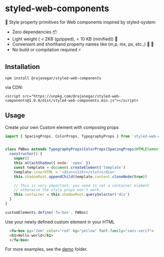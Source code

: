 # styled-web-components

:art: Style property primitives for Web components inspired by styled-system

- Zero dependencies :package:
- Light weight ( < 2KB (gzipped), < 10 KB (minified)) :leaves:
- Convenient and shorthand property names like (m,p, mx, px, etc.,) :wrench: :hammer:
- No build or compilation required :zap:

## Installation
```
npm install @rajasegar/styled-web-components
```

via CDN:

```
<script src="https://unpkg.com/@rajasegar/styled-web-components@1.0.0/dist/styled-web-components.min.js"></script>
```

## Usage


Create your own Custom element with composing props 

```js
import { SpacingProps, ColorProps, TypographyProps } from 'styled-web-components'


class FWBox extends TypographyProps(ColorProps(SpacingProps(HTMLElement))) {
  constructor() {
    super()
    this.attachShadow({ mode: 'open' })
    const template = document.createElement('template')
    template.innerHTML = '<div><slot></slot></div>'
    this.shadowRoot.appendChild(template.content.cloneNode(true))

    // This is very important, you need to set a container element
    // otherwise the style props won't work.
    this.container = this.shadowRoot.querySelector('div')
  }
}

customElements.define('fw-box', FWBox)
```


Use your newly defined custom element in your HTML

```html
  <fw-box py="2em" color="red" bg="yellow" font-family="sans-serif">
  <h1>Hello world</h1>
  </fw-box>
```

For more examples, see the [demo](demo/) folder.

